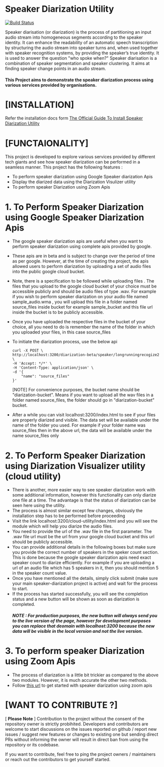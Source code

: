 # Speaker Diarization Utility

[![Build Status](https://travis-ci.org/joemccann/dillinger.svg?branch=master)](https://travis-ci.org/joemccann/dillinger)

Speaker diarisation (or diarization) is the process of partitioning an input audio stream into homogeneous segments according to the speaker identity. It can enhance the readability of an automatic speech transcription by structuring the audio stream into speaker turns and, when used together with speaker recognition systems, by providing the speaker’s true identity. It is used to answer the question "who spoke when?" Speaker diarisation is a combination of speaker segmentation and speaker clustering. It aims at finding speaker change points in an audio stream.

#### This Project aims to demonstrate the speaker diarization process using various services provided by organisations.

# [INSTALLATION] 
Refer the installation docs form [The Official Guide To Install Speaker Diarization Utility](https://docs.google.com/document/d/1hddjXd4cKhowrJRknv52pj9a6eiXI6qBpdUly45BKhg/edit?usp=sharing)

# [FUNCTAIONALITY]
This project is developed to explore various services provided by different tech giants and see how speaker diarization can be performed in a seamless manner. This project has the following features :
* To perform speaker diarization using Google Speaker diarization Apis
* Display the diarized data using the Diarization Visulizer utility
* To perform speaker Diarization using Zoom Apis

 # 1. To Perform Speaker Diarization using Google Speaker Diarization Apis
* The google speaker diarization apis are useful when you want to perform speaker diarization using complete apis provided by google.
* These apis are in beta and is subject to change over the period of time as per google. However, at the time of creating the project, the apis allowed users to perform diarization by uploading a set of audio files into the public google cloud bucket. 
* Note, there is a specification to be followed while uploading files . The files that you upload to the google cloud bucket of your choice must be accessible publicly and should be audio files of type .wav. For example if you wish to perform speaker diarization on your audio file named sample_audio.wma , you will upload this file in a folder named source_files inside bucket for example sample_bucket and this file url inside the bucket is to be publicly accessible.
* Once you have uploaded the respective files in the bucket of your choice, all you need to do is remember the name of the folder in which you uploaded your files, in this case source_files
* To initiate the diarization process, use the below api
    ```
    curl -X POST \
    http://localhost:3200/diarization-beta/speaker/longrunningrecogize2 \
    -H 'Accept: */*' \
    -H 'Content-Type: application/json' \
    -d '{
        "name": "source_files"
    }'
    ```
    [NOTE] For convenience purposes, the bucket name should be "diarization-bucket". Means if you want to upload all the wav files in a folder named source_files, the folder should go in "diarization-bucket" bucket.

* After a while you can visit localhost:3200/index.html to see if your files are properly diarized and visible. The data set will be available under the name of the folder you used. For example if your folder name was source_files then in the above url, the data will be available under the name source_files only

 # 2. To Perform Speaker Diarization using Diarization Visualizer utility (cloud utility)
 * There is another, more easier way to see speaker diarization work with some additional information, however this functionality can only diarize one file at a time. The advantage is that the status of diarization can be seen here using the utility.
 * The process is almost similar except few changes, obviously the installation step has to be performed before proceeding
 * Visit the link localhost:3200/cloud-utility/index.html and you will see the module which will help you diarize the audio files.
 * You need to provide the url of the .wav file in the first parameter. The .wav file url must be the url from your google cloud bucket and this url should be publicly accessible.
 * You can provide additional details in the following boxes but make sure you provide the correct number of speakers in the speker count section. This is done because the google speaker diarization apis need exact speaker count to diarize efficiently. For example if you are uploading a url of an audio file which has 5 speakers in it, then you should mention 5 in the speaker count value.
 * Once you have mentioned all the details, simply click submit (make sure your main speaker-diarization project is active) and wait for the process to start.
 * If the process has started successfully, you will see the completion status and a new button will be shown as soon as diarization is completed.
    ##### NOTE : For production purposes, the new button will always send you to the live version of the page, however for development purposes you can replace that deomain with localhost:3200 because the new data will be visible in the local version and not the live version.


# 3. To perform speaker Diarization using Zoom Apis
* The process of diarization is a little bit trickier as compared to the above two modules. However, it is much accurate the other two methods.
* Follow [this url](https://docs.google.com/document/d/1yvUdaCtF4wa1nbc5s9l_5JeDtXglquKyDl2UISVYrL4/edit?usp=sharing) to get started with speaker diarization using zoom apis


# [WANT TO CONTRIBUTE ?]

[ **Please Note** ] Contribution to the project without the consent of the repository owner is strictly probihited. Developers and contributors are welcome to start discussions on the issues reported on github / report new issues / suggest new features or changes to existing one but sending direct PRs without informing the owner will result in direct ban from using the repository or its codebase.

If you want to contribute, feel free to ping the project owners / maintainers or reach out the contributors to get yourself started.
